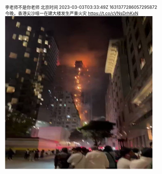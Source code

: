 李老师不是你老师 北京时间 2023-03-03T03:33:49Z 1631377286057295872<br>今晚，香港尖沙咀一在建大楼发生严重火灾 https://t.co/cVNsDrhKxN<br><img src='/temp/video/2023/w-Month-3/w-Day-03/whyyoutouzhele/1631377286057295872_0.jpg' width='480' height='500'><br><br>